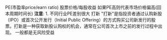 PE(市盈率price/earn ratio)
	股票价格/每股收益    如果PE高则代表市场价格偏高(回本周期时间长)
	**注意**:
	1. 不同行业PE差别很大
打新
	"打新"是指投资者通过认购新股（IPO）或首次公开发行（Initial Public Offering）的方式购买公司新发行的股票。打新是一种获取新股认购权的机会，通常在公司首次上市之前的发行过程中出现。
	一般都是无风险受益






